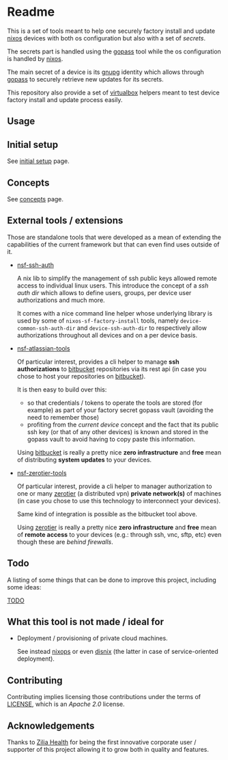 Readme
======

This is a set of tools meant to help one securely factory install and update
[nixos] devices with both os configuration but also with a set of *secrets*.

The secrets part is handled using the [gopass] tool while the os configuration
is handled by [nixos].

The main secret of a device is its [gnupg] identity which allows through
[gopass] to securely retrieve new updates for its secrets.

This repository also provide a set of [virtualbox] helpers meant to test
device factory install and update process easily.


[gopass]: https://github.com/gopasspw/gopass
[nixos]: https://nixos.org/
[gnupg]: https://gnupg.org/
[virtualbox]: https://www.virtualbox.org/


Usage
-----

## Initial setup

See [initial setup](./doc/InitialSetup.md) page.


Concepts
--------

See [concepts](./doc/Concepts.md) page.



External tools / extensions
---------------------------

Those are standalone tools that were developed as a mean of extending the
capabilities of the current framework but that can even find uses outside of it.

 -  [nsf-ssh-auth]

    A nix lib to simplify the management of ssh public keys allowed remote
    access to individual linux users. This introduce the concept of a *ssh auth
    dir* which allows to define users, groups, per device user authorizations
    and much more.

    It comes with a nice command line helper whose underlying library is used by
    some of `nixos-sf-factory-install` tools, namely
    `device-common-ssh-auth-dir` and `device-ssh-auth-dir` to respectively allow
    authorizations throughout all devices and on a per device basis.

 -  [nsf-atlassian-tools]

    Of particular interest, provides a cli helper to manage **ssh authorizations**
    to [bitbucket] repositories via its rest api (in case you chose to host your
    repositories on [bitbucket]).

    It is then easy to build over this:

     -  so that credentials / tokens to operate the tools are stored (for
        example) as part of your factory secret gopass vault (avoiding the need
        to remember those)
     -  profiting from the *current device* concept and the fact that its public
        ssh key (or that of any other devices) is known and stored in the gopass
        vault to avoid having to copy paste this information.

    Using [bitbucket] is really a pretty nice **zero infrastructure** and
    **free** mean of distributing **system updates** to your devices.

 -  [nsf-zerotier-tools]

    Of particular interest, provide a cli helper to manager authorization to one
    or many [zerotier] (a distributed vpn) **private network(s)** of machines
    (in case you chose to use this technology to interconnect your devices).

    Same kind of integration is possible as the bitbucket tool above.

    Using [zerotier] is really a pretty nice **zero infrastructure** and
    **free** mean of **remote access** to your devices (e.g.: through ssh, vnc,
    sftp, etc) even though these are *behind firewalls*.

[nsf-ssh-auth]: https://github.com/jraygauthier/nsf-ssh-auth
[nsf-atlassian-tools]: https://github.com/amotus/nsf-atlassian-tools
[nsf-zerotier-tools]: https://github.com/amotus/nsf-zerotier-tools

[bitbucket]: https://bitbucket.org
[zerotier]: https://www.zerotier.com/


Todo
----

A listing of some things that can be done to improve this project, including
some ideas:

[TODO](./TODO.md)


What this tool is not made / ideal for
--------------------------------------

 -  Deployment / provisioning of private cloud machines.

    See instead [nixops] or even [disnix] (the latter in case of
    service-oriented deployment).


[nixops]: https://github.com/NixOS/nixops
[disnix]: https://github.com/svanderburg/disnix


Contributing
------------

Contributing implies licensing those contributions under the terms of [LICENSE](./LICENSE), which is an *Apache 2.0* license.


Acknowledgements
----------------

Thanks to [Zilia Health] for being the first innovative corporate user /
supporter of this project allowing it to grow both in quality and features.

[Zilia Health]: https://ziliahealth.com/
